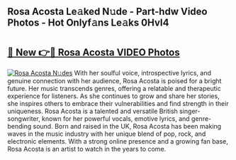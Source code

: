 ## Rosa Acosta Le𝚊ked N𝚞de - Part-hdw Video Photos - Hot Onlyf𝚊ns Le𝚊ks 0HvI4

# <h2><a href="http://ab20189.deff.icu/?id=Rosa+Acosta">🔗 New 👉🔴 Rosa Acosta VIDEO Photos</a></h2>

[![Rosa Acosta N𝚞des](https://i.imgur.com/rIISA9y.gif)](http://ab20189.deff.icu/?id=Rosa+Acosta)
With her soulful voice, introspective lyrics, and genuine connection with her audience, Rosa Acosta is poised for a bright future. Her music transcends genres, offering a relatable and therapeutic experience for listeners. As she continues to grow and share her stories, she inspires others to embrace their vulnerabilities and find strength in their uniqueness. Rosa Acosta is a talented and versatile British singer-songwriter, known for her powerful vocals, emotive lyrics, and genre-bending sound. Born and raised in the UK, Rosa Acosta has been making waves in the music industry with her unique blend of pop, rock, and electronic elements. With a strong online presence and a growing fan base, Rosa Acosta is an artist to watch in the years to come.
